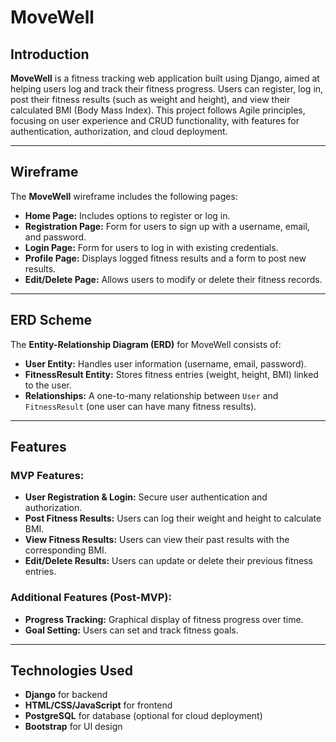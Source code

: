 # MoveWell

## Introduction

**MoveWell** is a fitness tracking web application built using Django, aimed at helping users log and track their fitness progress. Users can register, log in, post their fitness results (such as weight and height), and view their calculated BMI (Body Mass Index). This project follows Agile principles, focusing on user experience and CRUD functionality, with features for authentication, authorization, and cloud deployment.

---

## Wireframe

The **MoveWell** wireframe includes the following pages:
- **Home Page:** Includes options to register or log in.
- **Registration Page:** Form for users to sign up with a username, email, and password.
- **Login Page:** Form for users to log in with existing credentials.
- **Profile Page:** Displays logged fitness results and a form to post new results.
- **Edit/Delete Page:** Allows users to modify or delete their fitness records.

---

## ERD Scheme

The **Entity-Relationship Diagram (ERD)** for MoveWell consists of:
- **User Entity:** Handles user information (username, email, password).
- **FitnessResult Entity:** Stores fitness entries (weight, height, BMI) linked to the user.
- **Relationships:** A one-to-many relationship between `User` and `FitnessResult` (one user can have many fitness results).

---

## Features

### MVP Features:
- **User Registration & Login:** Secure user authentication and authorization.
- **Post Fitness Results:** Users can log their weight and height to calculate BMI.
- **View Fitness Results:** Users can view their past results with the corresponding BMI.
- **Edit/Delete Results:** Users can update or delete their previous fitness entries.

### Additional Features (Post-MVP):
- **Progress Tracking:** Graphical display of fitness progress over time.
- **Goal Setting:** Users can set and track fitness goals.

---

## Technologies Used
- **Django** for backend
- **HTML/CSS/JavaScript** for frontend
- **PostgreSQL** for database (optional for cloud deployment)
- **Bootstrap** for UI design
